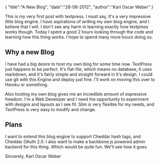 {
  "title":"A New Blog",
  "date":"28-08-2012",
  "author":"Karl Oscar Weber"
}

This is my very first post with textpress. I must say, It's a very impressive little blog engine. I have aspirations of writing my own blog engine, and I believe that I will. I don't see any harm in learning exactly how textpress works though. Today I spent a good 2 hours looking through the code and learning how this thing works. I hope to spend many more hours doing so.

## Why a new Blog

I have had a big desire to host my own blog for some time now. TextPress just happens to be perfect. It's flat-file, which means no database, It uses markdown, and it's fairly simple and straight forward in it's design. I could use git with this Engine and deploy just fine. I'll work on moving this over to Heroku or something. 

Also hosting my own blog gives me an incredible amount of expressive freedom. I'm a Web Developer and I need the opportunity to experiment with designs and layouts as I see fit. Slim is very flexible for my needs, and TextPress is very easy to modify and change. 

## Plans

I want to extend this blog engine to support Cheddar hash tags, and Cheddar OAuth 2.0. I also want to make a backbone.js powered admin backend for this thing. Which would be quite fun. We'll see how it goes. 

Sincerely,
Karl Oscar Weber